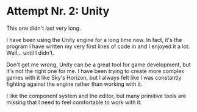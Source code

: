 # Attempt Nr. 2: Unity

This one didn't last very long.

I have been using the Unity engine for a long time now. In fact, it's the program I have written my very first lines of code in and I enjoyed it a lot. Well... until I didn't.

Don't get me wrong, Unity can be a great tool for game development, but it's not the right one for me. I have been trying to create more complex games with it like Sky's Horizon, but I always felt like I was constantly fighting against the engine rather than working with it.

I like the component system and the editor, but many primitive tools are missing that I need to feel comfortable to work with it.